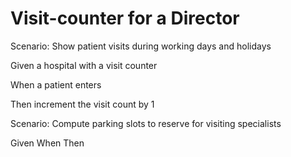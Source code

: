 # Visit-counter for a Director

Scenario: Show patient visits during working days and holidays

  Given a hospital with a visit counter
  
  When a patient enters
  
  Then increment the visit count by 1

Scenario: Compute parking slots to reserve for visiting specialists

  Given
  When
  Then
